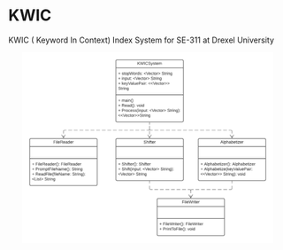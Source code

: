 # KWIC
KWIC ( Keyword In Context) Index System for SE-311 at Drexel University

<div align="center">
    <img src="UMLClassDiagram.png" alt="Class Diagram" width="90%" height="auto">
 </div>
